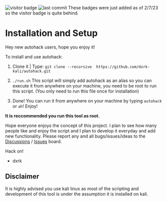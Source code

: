 ![visitor badge](https://visitor-badge.glitch.me/badge?page_id=dxrk-kali.visitor-badge&left_color=blue&right_color=green) 
![last commit](https://img.shields.io/github/last-commit/dxrk-kali/autohack)
These badges were just added as of 2/7/23 so the visitor badge is quite behind.
# Installation and Setup

Hey new autohack users, hope you enjoy it!

To install and use autohack:

1. Clone it | Type: `git clone --recursive  https://github.com/dxrk-kali/autohack.git`

2. `./run.sh` This script will simply add autohack as an alias so you can execute it from anywhere on your machine, you need to be root to run this script. (You only need to run this file once for installation) 

3. Done! You can run it from anywhere on your machine by typing `autohack` or `ah`! Enjoy!

**It is reccommended you run this tool as root.**

Hope everyone enjoys the concept of this project. I plan to see how many people like and enjoy the script and I plan to develop it everyday and add new functionality. Please report any and all bugs/issues/ideas to the [Discussions](https://github.com/dxrk-kali/autohack/discussions) / [Issues](https://github.com/dxrk-kali/autohack/issues) board.

Hack on!

- dxrk

## Disclaimer

It is highly advised you use kali linux as most of the scripting and development of this tool is under the assumption it is installed on kali.


